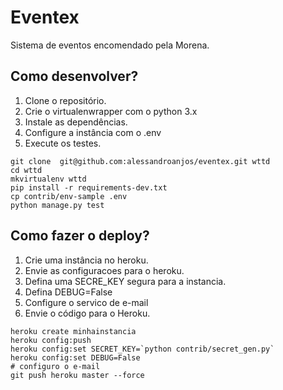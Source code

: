# Eventex

Sistema de eventos encomendado pela Morena.

## Como desenvolver?

1. Clone o repositório.
2. Crie o virtualenwrapper com o python 3.x
3. Instale as dependências.
4. Configure a instância com o .env
5. Execute os testes.

```console
git clone  git@github.com:alessandroanjos/eventex.git wttd
cd wttd
mkvirtualenv wttd
pip install -r requirements-dev.txt
cp contrib/env-sample .env
python manage.py test 
```

## Como fazer o deploy?

1. Crie uma instância no heroku.
2. Envie as configuracoes para o heroku.
3. Defina uma SECRE_KEY segura para a instancia.
4. Defina DEBUG=False
5. Configure o servico de e-mail
6. Envie o código para o Heroku.

```console
heroku create minhainstancia
heroku config:push
heroku config:set SECRET_KEY=`python contrib/secret_gen.py`
heroku config:set DEBUG=False
# configuro o e-mail
git push heroku master --force
```